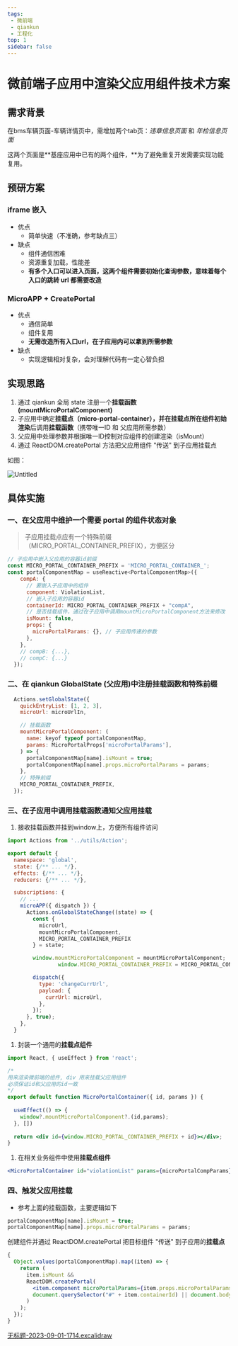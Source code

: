 ```yaml
---
tags: 
 - 微前端
 - qiankun
 - 工程化
top: 1
sidebar: false
---
```

# 微前端子应用中渲染父应用组件技术方案



## 需求背景

在bms车辆页面-车辆详情页中，需增加两个tab页：*违章信息页面* 和 *年检信息页面*

这两个页面是**基座应用中已有的两个组件，**为了避免重复开发需要实现功能复用。

## 预研方案

### iframe 嵌入

- 优点
    - 简单快速（不准确，参考缺点三）
- 缺点
    - 组件通信困难
    - 资源重复加载，性能差
    - **有多个入口可以进入页面，这两个组件需要初始化查询参数，意味着每个入口的跳转 url 都需要改造**

### **MicroAPP + CreatePortal**

- 优点
    - 通信简单
    - 组件复用
    - **无需改造所有入口url，在子应用内可以拿到所需参数**
- 缺点
    - 实现逻辑相对复杂，会对理解代码有一定心智负担

## 实现思路

1. 通过 qiankun 全局 state 注册一个**挂载函数(mountMicroPortalComponent)**
2. 子应用中确定**挂载点（micro-portal-container），**并在挂载点所在**组件初始渲染**后调用**挂载函数**（携带唯一ID 和 父应用所需参数）
3. 父应用中处理参数并根据唯一ID控制对应组件的创建渲染（isMount）
4. 通过 ReactDOM.createPortal 方法把父应用组件 "传送" 到子应用挂载点
    
    

如图：

![Untitled](https://open-aletopelta-5c5.notion.site/image/https%3A%2F%2Fprod-files-secure.s3.us-west-2.amazonaws.com%2F071b3916-4691-493f-a204-c5c77d551cac%2F55557621-db2a-426b-a809-170ad1b6daf8%2FUntitled.png?table=block&id=8eb81c23-c591-4182-b9fe-1016b84d7f42&spaceId=071b3916-4691-493f-a204-c5c77d551cac&width=2000&userId=&cache=v2)

## 具体实施

### 一、在父应用中维护一个需要 portal 的组件状态对象

> 子应用挂载点应有一个特殊前缀（MICRO_PORTAL_CONTAINER_PREFIX），方便区分
> 

```jsx
// 子应用中嵌入父应用的容器id前缀
const MICRO_PORTAL_CONTAINER_PREFIX = 'MICRO_PORTAL_CONTAINER_';
const portalComponentMap = useReactive<PortalComponentMap>({
    compA: {
      // 要嵌入子应用中的组件
      component: ViolationList,
      // 嵌入子应用的容器id
      containerId: MICRO_PORTAL_CONTAINER_PREFIX + "compA",
      // 是否挂载组件，通过在子应用中调用mountMicroPortalComponent方法来修改
      isMount: false,
      props: {
        microPortalParams: {}, // 子应用传递的参数
      },
    },
    // compB: {...},
    // compC: {...}
  });

```

### 二、在 qiankun GlobalState (父应用)中注册挂载函数和特殊前缀

```jsx
  Actions.setGlobalState({
    quickEntryList: [1, 2, 3],
    microUrl: microUrlIn,

    // 挂载函数
    mountMicroPortalComponent: (
      name: keyof typeof portalComponentMap,
      params: MicroPortalProps['microPortalParams'],
    ) => {
      portalComponentMap[name].isMount = true;
      portalComponentMap[name].props.microPortalParams = params;
    },
    // 特殊前缀
    MICRO_PORTAL_CONTAINER_PREFIX,
  });
```

### 三、在子应用中调用挂载函数通知父应用挂载

1. 接收挂载函数并挂到window上，方便所有组件访问

```jsx
import Actions from '../utils/Action';

export default {
  namespace: 'global',
  state: {/** ... */},
  effects: {/** ... */},
  reducers: {/** ... */},

  subscriptions: {
    // ...
    microAPP({ dispatch }) {
      Actions.onGlobalStateChange((state) => {
        const {
          microUrl,
          mountMicroPortalComponent,
          MICRO_PORTAL_CONTAINER_PREFIX
        } = state;

        window.mountMicroPortalComponent = mountMicroPortalComponent;
				window.MICRO_PORTAL_CONTAINER_PREFIX = MICRO_PORTAL_CONTAINER_PREFIX

        dispatch({
          type: 'changeCurrUrl',
          payload: {
            currUrl: microUrl,
          },
        });
      }, true);
    },
  }
```

1. 封装一个通用的**挂载点组件**

```jsx
import React, { useEffect } from 'react';

/*
用来渲染微前端的组件, div 用来挂载父应用组件
必须保证id和父应用的id一致
*/
export default function MicroPortalContainer({ id, params }) {
  
  useEffect(() => {
    window?.mountMicroPortalComponent?.(id,params);
  }, [])
  
  return <div id={window.MICRO_PORTAL_CONTAINER_PREFIX + id}></div>;
}
```

1. 在相关业务组件中使用**挂载点组件**

```jsx
<MicroPortalContainer id="violationList" params={microPortalCompParams} />
```

### 四、触发父应用挂载

- 参考上面的挂载函数，主要逻辑如下

```jsx
portalComponentMap[name].isMount = true;
portalComponentMap[name].props.microPortalParams = params;
```

创建组件并通过 ReactDOM.createPortal 把目标组件 "传送" 到子应用的**挂载点**

```jsx
{
  Object.values(portalComponentMap).map((item) => {
    return (
      item.isMount &&
      ReactDOM.createPortal(
        <item.component microPortalParams={item.props.microPortalParams} />,
        document.querySelector("#" + item.containerId) || document.body
      )
    );
  });
}
```

[无标题-2023-09-01-1714.excalidraw](https://prod-files-secure.s3.us-west-2.amazonaws.com/071b3916-4691-493f-a204-c5c77d551cac/aee0b5a0-d96f-485e-a183-d395adde25a6/%E6%97%A0%E6%A0%87%E9%A2%98-2023-09-01-1714.excalidraw)